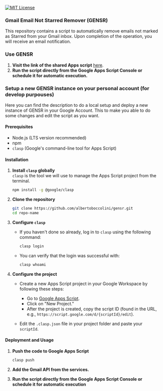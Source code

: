 [![MIT License](https://img.shields.io/badge/License-MIT-yellow.svg)](https://opensource.org/licenses/MIT)

### Gmail Email Not Starred Remover (GENSR)

This repository contains a script to automatically remove emails not marked as Starred from your Gmail inbox. Upon completion of the operation, you will receive an email notification.

### Use GENSR

1. **Visit the link of the shared Apps script** [here](https://script.google.com/d/1yAguOlWMdXBvcP8K61dyFPKze6DPW9QrF8BlIaT8c1xnSk6lhy_HlKuj/edit).
2. **Run the script directly from the Google Apps Script Console or schedule it for automatic execution.**

### Setup a new GENSR instance on your personal account (for develop purpouses)

Here you can find the description to do a local setup and deploy a new instance of GENSR in your Google Account. This to make you able to do some changes and edit the script as you want.

#### Prerequisites

- Node.js (LTS version recommended)
- npm
- `clasp` (Google's command-line tool for Apps Script)

#### Installation

1.  **Install `clasp` globally**  
    `clasp` is the tool we will use to manage the Apps Script project from the terminal.

    ```bash
    npm install -g @google/clasp
    ```

2.  **Clone the repository**

    ```bash
    git clone https://github.com/albertoboccolini/gensr.git
    cd repo-name
    ```

3.  **Configure `clasp`**

    - If you haven't done so already, log in to `clasp` using the following command:
      ```bash
      clasp login
      ```
    - You can verify that the login was successful with:
      ```bash
      clasp whoami
      ```

4.  **Configure the project**

    - Create a new Apps Script project in your Google Workspace by following these steps:

      - Go to [Google Apps Script](https://script.google.com/home).
      - Click on "New Project."
      - After the project is created, copy the script ID (found in the URL, e.g., `https://script.google.com/d/{scriptId}/edit`).

    - Edit the `.clasp.json` file in your project folder and paste your `scriptId`.

#### Deployment and Usage

1. **Push the code to Google Apps Script**

   ```bash
   clasp push
   ```

2. **Add the Gmail API from the services.**

3. **Run the script directly from the Google Apps Script Console or schedule it for automatic execution**
